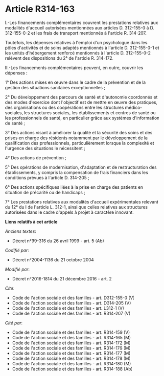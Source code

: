 # Article R314-163

I.-Les financements complémentaires couvrent les prestations relatives aux modalités d'accueil autorisées mentionnées aux
articles D. 312-155-0 à D. 312-155-0-2 et les frais de transport mentionnés à l'article R. 314-207. 

Toutefois, les dépenses relatives à l'emploi d'un psychologue dans les pôles d'activités et de soins adaptés mentionnés à
l'article D. 312-155-0-1 et les unités d'hébergement renforcé mentionnés à l'article D. 312-155-0-2 relèvent des dispositions
du 2° de l'article R. 314-172. 

II.-Les financements complémentaires peuvent, en outre, couvrir les dépenses : 

1° Des actions mises en œuvre dans le cadre de la prévention et de la gestion des situations sanitaires exceptionnelles ; 

2° Du développement des parcours de santé et d'autonomie coordonnés et des modes d'exercice dont l'objectif est de mettre en
œuvre des pratiques, des organisations ou des coopérations entre les structures médico-sociales, les structures sociales, les
établissements et centres de santé ou les professionnels de santé, en particulier grâce aux systèmes d'information de
santé ; 

3° Des actions visant à améliorer la qualité et la sécurité des soins et des prises en charge des résidents notamment par le
développement de la qualification des professionnels, particulièrement lorsque la complexité et l'urgence des situations le
nécessitent ; 

4° Des actions de prévention ; 

5° Des opérations de modernisation, d'adaptation et de restructuration des établissements, y compris la compensation de frais
financiers dans les conditions prévues à l'article D. 314-205 ; 

6° Des actions spécifiques liées à la prise en charge des patients en situation de précarité ou de handicaps ; 

7° Les prestations relatives aux modalités d'accueil expérimentales relevant du 12° du I de l'article L. 312-1, ainsi que
celles relatives aux structures autorisées dans le cadre d'appels à projet à caractère innovant.

**Liens relatifs à cet article**

_Anciens textes_:

  - Décret n°99-316 du 26 avril 1999 - art. 5 (Ab)

_Codifié par_:

  - Décret n°2004-1136 du 21 octobre 2004

_Modifié par_:

  - Décret n°2016-1814 du 21 décembre 2016 - art. 2

_Cite_:

  - Code de l'action sociale et des familles - art. D312-155-0 (V)
  - Code de l'action sociale et des familles - art. D314-205 (V)
  - Code de l'action sociale et des familles - art. L312-1 (V)
  - Code de l'action sociale et des familles - art. R314-207 (V)

_Cité par_:

  - Code de l'action sociale et des familles - art. R314-159 (V)
  - Code de l'action sociale et des familles - art. R314-165 (M)
  - Code de l'action sociale et des familles - art. R314-172 (M)
  - Code de l'action sociale et des familles - art. R314-176 (M)
  - Code de l'action sociale et des familles - art. R314-177 (M)
  - Code de l'action sociale et des familles - art. R314-178 (M)
  - Code de l'action sociale et des familles - art. R314-180 (M)
  - Code de l'action sociale et des familles - art. R314-188 (Ab)
